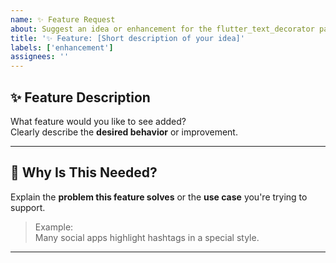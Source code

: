 ```yaml
---
name: ✨ Feature Request
about: Suggest an idea or enhancement for the flutter_text_decorator package
title: '✨ Feature: [Short description of your idea]'
labels: ['enhancement']
assignees: ''
---
```


## ✨ Feature Description

What feature would you like to see added?  
Clearly describe the **desired behavior** or improvement.

---

## 🤔 Why Is This Needed?

Explain the **problem this feature solves** or the **use case** you're trying to support.

> Example:  
> Many social apps highlight hashtags in a special style.

---